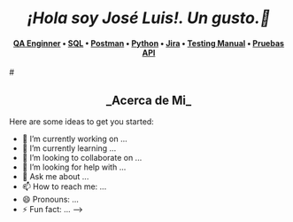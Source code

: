 # <h1 align="center"> _**¡Hola soy José Luis!. Un gusto.👋**_ </h1>  
<h4 align="center">
  <b><a href="https://ossinsight.io/explore/">QA Enginner</a></b>
  •
  <b><a href="https://ossinsight.io/collections/open-source-database">SQL</a></b>
  •
  <b><a href="https://ossinsight.io/analyze/Ovilia">Postman</a></b>
  •
  <a href="https://ossinsight.io/analyze/pingcap/tidb">Python</a>
  •
  <a href="https://ossinsight.io/collections/open-source-database">Jira</a>
  •
  <a href="https://ossinsight.io/docs/workshop">Testing Manual</a>
  •
  <a href="https://twitter.com/OSSInsight">Pruebas API</a>
</h3>
# <h2 align="center"> _Acerca de Mi_ </h2>

Here are some ideas to get you started:

- 🔭 I’m currently working on ...
- 🌱 I’m currently learning ...
- 👯 I’m looking to collaborate on ...
- 🤔 I’m looking for help with ...
- 💬 Ask me about ...
- 📫 How to reach me: ...
- 😄 Pronouns: ...
- ⚡ Fun fact: ...
-->

